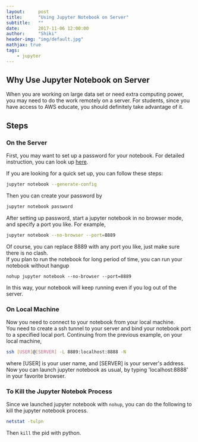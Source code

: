 ```yaml
---
layout:     post
title:      "Using Jupyter Notebook on Server"
subtitle:   ""
date:       2017-11-06 12:00:00
author:     "Shiki"
header-img: "img/default.jpg"
mathjax: true
tags:
    - jupyter
---
```

## Why Use Jupyter Notebook on Server

When you are working on large data set or need extra computing power, you may need to do the work remotely on a server. For students, since you have access to AWS educate, you should definitely take advantage of it.

## Steps

### On the Server

First, you may want to set up a password for your notebook. For detailed instruction, you can look up [here](http://jupyter-notebook.readthedocs.io/en/stable/public_server.html#notebook-server-security).  

If you are looking for a quick set up, you can follow these steps:  
```bash
jupyter notebook --generate-config
```
Then you can create your password by
```bash
jupyter notebook password
```

After setting up password, start a jupyter notebook in no browser mode, and specify a port you like. For example,   
```bash
jupyter notebook --no-browser --port=8889
```
Of course, you can replace 8889 with any port you like, just make sure there is no clash.  
If you plan to run the notebook for long period of time, you can run your notebook without hangup  
```
nohup jupyter notebook --no-browser --port=8889
```
In this way, your notebook will keep running even if you log out of the server.  


### On Local Machine
Now you need to connect to your notebook from your local machine.  
You need to create a ssh tunnel to your server and bind your notebook port to a specified local port. Continuing from the previous example, on your local machine, 
```bash
ssh [USER]@[SERVER] -L 8889:localhost:8888 -N
```
where [USER] is your user name, and [SERVER] is your server's address.  
Now you can launch jupyter notebook as usual, by typing 'localhost:8888' in your favorite browser.  

### To Kill the Jupyter Notebok Process
Since we launched jupyter notebook with ```nohup```, you can do the following to kill the jupyter notebook process. 
```bash
netstat -tulpn
```
Then ```kill``` the pid with python.  